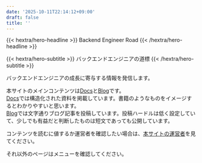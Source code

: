```yaml
---
date: '2025-10-11T22:14:12+09:00'
draft: false
title: ''
---
```


{{< hextra/hero-headline >}}
  Backend Engineer Road
{{< /hextra/hero-headline >}}

{{< hextra/hero-subtitle >}}
  バックエンドエンジニアの道標
{{< /hextra/hero-subtitle >}}

バックエンドエンジニアの成長に寄与する情報を発信します。

本サイトのメインコンテンツは[Docs](/docs)と[Blog](/blog)です。  
[Docs](/docs)では構造化された資料を掲載しています。書籍のようなものをイメージするとわかりやすいと思います。  
[Blog](/blog)では文字通りブログ記事を投稿しています。投稿ハードルは低く設定していて、少しでも有益だと判断したものは短文であっても公開しています。

コンテンツを読むに値するか運営者を確認したい場合は、[本サイトの運営者](/author)を見てください。

それ以外のページはメニューを確認してください。
